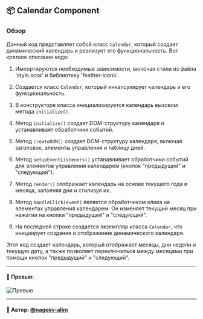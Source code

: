 ## 📦 Calendar Component

### Обзор
Данный код представляет собой класс `Calendar`, который создает динамический календарь и реализует его функциональность. Вот краткое описание кода:

1. Импортируются необходимые зависимости, включая стили из файла 'style.scss' и библиотеку 'feather-icons'.

2. Создается класс `Calendar`, который инкапсулирует календарь и его функциональность.

3. В конструкторе класса инициализируется календарь вызовом метода `initialize()`.

4. Метод `initialize()` создает DOM-структуру календаря и устанавливает обработчики событий.

5. Метод `createDOM()` создает DOM-структуру календаря, включая заголовок, элементы управления и таблицу дней.

6. Метод `setupEventListeners()` устанавливает обработчики событий для элементов управления календарем (кнопок "предыдущий" и "следующий").

7. Метод `render()` отображает календарь на основе текущего года и месяца, заполняя дни и стилизуя их.

8. Метод `handleClick(event)` является обработчиком клика на элементах управления календарем. Он изменяет текущий месяц при нажатии на кнопки "предыдущий" и "следующий".

9. На последней строке создается экземпляр класса `Calendar`, что инициирует создание и отображение динамического календаря.

Этот код создает календарь, который отображает месяцы, дни недели и текущую дату, а также позволяет переключаться между месяцами при помощи кнопок "предыдущий" и "следующий".

---

#### 🌄 Превью:

![Превью](https://lh3.googleusercontent.com/drive-viewer/AITFw-wyOMCF4dtXuIizrvGnx6xvZtxJxw2iFPAPSVTXJLxh0g_O04UOLFs2dqr_GwlCZNbh98YQA8A6JGNar6xH7_5W3d_Wzg=s1600)


-----

#### 🙌 Автор: [@nagoev-alim](https://github.com/nagoev-alim)

